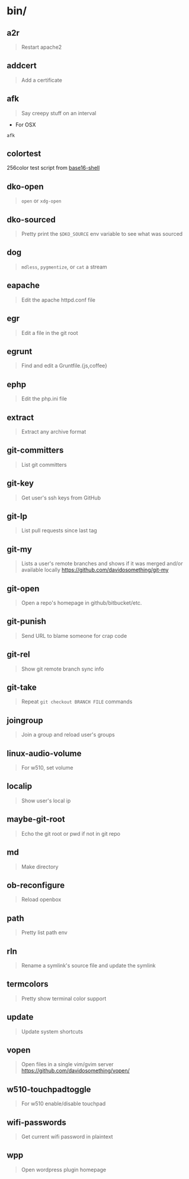 # bin/

## a2r

> Restart apache2

## addcert

> Add a certificate

## afk

> Say creepy stuff on an interval

- For OSX

```shell
afk
```

## colortest

256color test script from
[base16-shell](https://github.com/chriskempson/base16-shell)

## dko-open

> `open` or `xdg-open`

## dko-sourced

> Pretty print the `$DKO_SOURCE` env variable to see what was sourced

## dog

> `mdless`, `pygmentize`, or `cat` a stream

## eapache

> Edit the apache httpd.conf file

## egr

> Edit a file in the git root

## egrunt

> Find and edit a Gruntfile.{js,coffee}

## ephp

> Edit the php.ini file

## extract

> Extract any archive format

## git-committers

> List git committers

## git-key

> Get user's ssh keys from GitHub

## git-lp

> List pull requests since last tag

## git-my

> Lists a user's remote branches and shows if it was merged and/or available
> locally <https://github.com/davidosomething/git-my>

## git-open

> Open a repo's homepage in github/bitbucket/etc.

## git-punish

> Send URL to blame someone for crap code

## git-rel

> Show git remote branch sync info

## git-take

> Repeat `git checkout BRANCH FILE` commands

## joingroup

> Join a group and reload user's groups

## linux-audio-volume

> For w510, set volume

## localip

> Show user's local ip

## maybe-git-root

> Echo the git root or pwd if not in git repo

## md

> Make directory

## ob-reconfigure

> Reload openbox

## path

> Pretty list path env

## rln

> Rename a symlink's source file and update the symlink

## termcolors

> Pretty show terminal color support

## update

> Update system shortcuts

## vopen

> Open files in a single vim/gvim server
> <https://github.com/davidosomething/vopen/>

## w510-touchpadtoggle

> For w510 enable/disable touchpad

## wifi-passwords

> Get current wifi password in plaintext

## wpp

> Open wordpress plugin homepage

